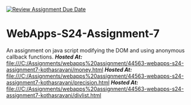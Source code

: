 [![Review Assignment Due Date](https://classroom.github.com/assets/deadline-readme-button-24ddc0f5d75046c5622901739e7c5dd533143b0c8e959d652212380cedb1ea36.svg)](https://classroom.github.com/a/cdqffI9o)
# WebApps-S24-Assignment-7
An assignment on java script modifying the DOM and using anonymous callback functions.
***Hosted At:***  
<file:///C:/Assignments/webapps%20assignment/44563-webapps-s24-assignment7-kothasravani/money.html>
***Hosted At:***  
<file:///C:/Assignments/webapps%20assignment/44563-webapps-s24-assignment7-kothasravani/precision.html>
***Hosted At:***  
<file:///C:/Assignments/webapps%20assignment/44563-webapps-s24-assignment7-kothasravani/divlist.html>
